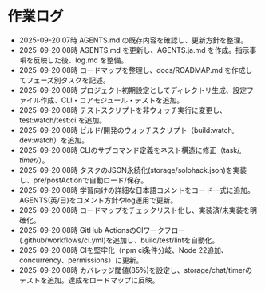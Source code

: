 # 作業ログ
- 2025-09-20 07時 AGENTS.md の既存内容を確認し、更新方針を整理。
- 2025-09-20 08時 AGENTS.md を更新し、AGENTS.ja.md を作成。指示事項を反映した後、log.md を整備。
- 2025-09-20 08時 ロードマップを整理し、docs/ROADMAP.md を作成してフェーズ別タスクを記述。
- 2025-09-20 08時 プロジェクト初期設定としてディレクトリ生成、設定ファイル作成、CLI・コアモジュール・テストを追加。
- 2025-09-20 08時 テストスクリプトを非ウォッチ実行に変更し、test:watch/test:ci を追加。
- 2025-09-20 08時 ビルド/開発のウォッチスクリプト（build:watch, dev:watch）を追加。
- 2025-09-20 08時 CLIのサブコマンド定義をネスト構造に修正（task/*, timer/*）。
- 2025-09-20 08時 タスクのJSON永続化(storage/solohack.json)を実装し、pre/postActionで自動ロード/保存。
- 2025-09-20 08時 学習向けの詳細な日本語コメントをコード一式に追加。AGENTS(英/日)をコメント方針やlog運用で更新。
- 2025-09-20 08時 ロードマップをチェックリスト化し、実装済/未実装を明確化。
- 2025-09-20 08時 GitHub ActionsのCIワークフロー(.github/workflows/ci.yml)を追加し、build/test/lintを自動化。
- 2025-09-20 08時 CIを堅牢化（npm ci条件分岐、Node 22追加、concurrency、permissions）に更新。
- 2025-09-20 08時 カバレッジ閾値(85%)を設定し、storage/chat/timerのテストを追加。達成をロードマップに反映。
